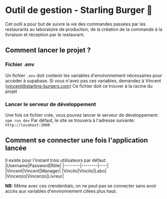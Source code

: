 # Outil de gestion - Starling Burger 🍔

Cet outil a pour but de suivre la vie des commandes passées par les restaurants au laboratoire de production, de la création de la commande à la 
livraison et réception par le restaurant.

## Comment lancer le projet ?

### Fichier .env
Un fichier `.env` doit contenir les variables d'environnement nécessaires pour accéder à supabase. Si vous n'avez pas ces variables, demandez à 
Vincent (vincent@starling-burgers.com)
Ce fichier doit ce trouver à la racine du projet

### Lancer le serveur de développement

Une fois ce fichier crée, vous pouvez lancer le serveur de développement:
`npm run dev`
Par défaut, le site se trouvera à l'adresse suivante: `http://locahost:3000`

## Comment se connecter une fois l'application lancée

Il existe pour l'instant trois utilisateurs par défaut:
|Username|Password|Rôle|
|--------|--------|----|
|Vincent|Vincent|Manager|
|Vincito|Vincito|Labo|
|Vincenzo|Vincenzo|Livreur|

**NB:** Même avec ces crendentials, on ne peut pas se connecter sans avoir accès aux variables d'environnement citées plus haut.
